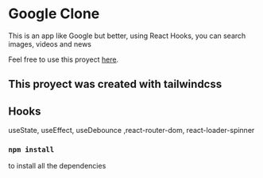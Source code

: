 # Google Clone 
This is an app like Google but better, using React Hooks, you can search images, videos and news

Feel free to use this proyect [here](https://kevin-cay.github.io/googl-app/).

## This proyect was created with tailwindcss

## Hooks 

useState, useEffect, useDebounce ,react-router-dom, react-loader-spinner

### `npm install`

to install all the dependencies 
